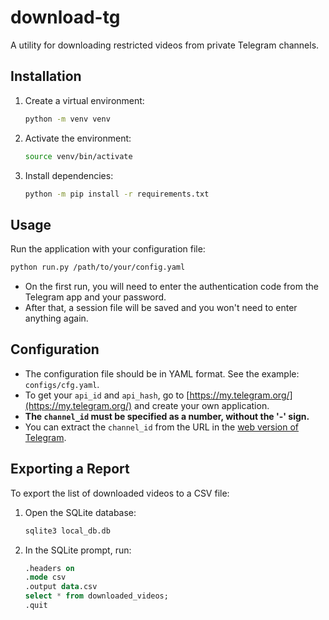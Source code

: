# download-tg

A utility for downloading restricted videos from private Telegram channels.

## Installation

1. Create a virtual environment:
   ```bash
   python -m venv venv
   ```
2. Activate the environment:
   ```bash
   source venv/bin/activate
   ```
3. Install dependencies:
   ```bash
   python -m pip install -r requirements.txt
   ```

## Usage

Run the application with your configuration file:

```bash
python run.py /path/to/your/config.yaml
```

- On the first run, you will need to enter the authentication code from the Telegram app and your password.
- After that, a session file will be saved and you won't need to enter anything again.

## Configuration

- The configuration file should be in YAML format. See the example: `configs/cfg.yaml`.
- To get your `api_id` and `api_hash`, go to [https://my.telegram.org/](https://my.telegram.org/) and create your own application.
- **The `channel_id` must be specified as a number, without the '-' sign.**
- You can extract the `channel_id` from the URL in the [web version of Telegram](https://web.telegram.org/k/).

## Exporting a Report

To export the list of downloaded videos to a CSV file:

1. Open the SQLite database:
   ```bash
   sqlite3 local_db.db
   ```
2. In the SQLite prompt, run:
   ```sql
   .headers on
   .mode csv
   .output data.csv
   select * from downloaded_videos;
   .quit
   ```
